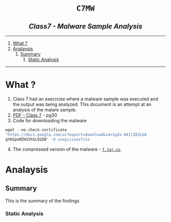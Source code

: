 <h1 align="center"><code>C7MW</code></h1>
<h2 align="center"><i>Class7 - Malware Sample Analysis</i></h2>

----

1. [What ?](#what-)
2. [Analaysis](#analaysis)
   1. [Summary](#summary)
      1. [Static Analysis](#static-analysis)


----

# What ? 

1. Class 7 had an execrcise where a malware sample was executed and the output was being analyzed. This document is an attempt at an analysis of the malare sample.
2. [PDF - Class 7](https://docs.google.com/document/d/1SB9yzvTTLzN-Re-sgegL2xsgimOM9g2SvDauj_K-WJo/edit?tab=t.0) - pg30 
3. Code for downloading the malware 

```js
wget --no-check-certificate 
"https://docs.google.com/uc?export=download&id=1gZo-841lZ83Lb8 
qYKGpoMZH1VhSL92EB" -O suspiciousfile 
```
4. The compressed version of the malware - [`f.tar.xz`](./f.tar.xz).

# Analaysis 

## Summary 

This is the summary of the findings 

### Static Analysis 


